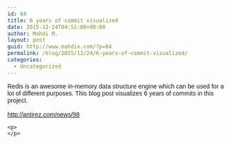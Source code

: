 ```yaml
---
id: 64
title: 6 years of commit visualized
date: 2015-12-24T04:51:00+00:00
author: Mahdi M.
layout: post
guid: http://www.mahdix.com/?p=64
permalink: /blog/2015/12/24/6-years-of-commit-visualized/
categories:
  - Uncategorized
---
```

<div dir="ltr">
  <div class="gmail_default" style="">
    <font face="tahoma, sans-serif">Redis is an awesome in-memory data structure engine which can be used for a lot of different purposes. This blog post visualizes 6 years of commits in this project.</font>
  </div>
  
  <div class="gmail_default" style="">
    <font face="tahoma, sans-serif"><br /></font>
  </div>
  
  <div class="gmail_default" style="">
    <font face="tahoma, sans-serif"><a href="http://antirez.com/news/98"><a href="http://antirez.com/news/98" >http://antirez.com/news/98</a></a></font>
  </div>
  
  <p>
    </div> 
    
    <p>
    </p>